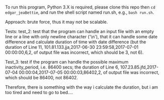 To run this program, Python 3.X is required, please clone this repo then `cd edgar_jeaBettie`, and run the shell script
named run.sh, e.g., `bash run.sh`.

Approach: brute force, thus it may not be scalable.

Tests:
test_2: test that the program can handle an input file with an empty line or a line with only newline character ('\n'),
that it can handle some date difference and calculate duration of time with date difference (but the duration of
Line 11, 101.81.133.jja,2017-06-30 23:59:58,2017-07-01 00:00:00,6,2, of output file was incorrect, which should be 3,
not 6).

Test_3: test if the program can handle the possible maximum inactivity_period, i.e. 86400 secs; the duration of
Line 6, 107.23.85.jfd,2017-07-04 00:00:04,2017-07-05 00:00:03,86402,2, of output file was incorrect, which should be
86400, not 86402.

Therefore, there is something with the way i calculate the duration, but i am too tired and need to go to bed....

